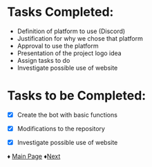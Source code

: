 # Tasks Completed:
* Definition of platform to use (Discord)
* Justification for why we chose that platform
* Approval to use the platform
* Presentation of the project logo idea
* Assign tasks to do
* Investigate possible use of website

# Tasks to be Completed:
- [X] Create the bot with basic functions
- [X] Modifications to the repository
- [X] Investigate possible use of website


♦ [Main Page](https://github.com/Edwin-Lines/Project-Cosmos/tree/Second-Deadline) ♦[Next](https://github.com/Edwin-Lines/Project-Cosmos/blob/Second-Deadline/Documentation/Project%20Logs/Second%20Deadline%20Logs/2.%20TM_15-11-2021.md)


